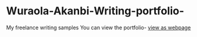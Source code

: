 # Wuraola-Akanbi-Writing-portfolio-
My freelance writing samples 
You can view the portfolio-
 [view as webpage](https://wurawrites.my.canva.site/freelance-creative-portfolio-website)
